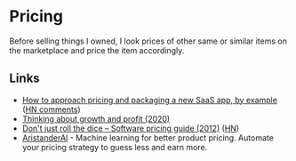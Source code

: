 # Pricing

Before selling things I owned, I look prices of other same or similar items on the marketplace and price the item accordingly.

## Links

- [How to approach pricing and packaging a new SaaS app, by example](https://stripe.com/atlas/guides/saas-pricing) ([HN comments](https://news.ycombinator.com/item?id=16476454))
- [Thinking about growth and profit (2020)](https://jlongster.com/thinking-growth-profit)
- [Don't just roll the dice – Software pricing guide (2012)](https://neildavidson.com/downloads/dont-just-roll-the-dice-2.0.0.pdf) ([HN](https://news.ycombinator.com/item?id=22027912))
- [AristanderAI](https://aristander.ai/) - Machine learning for better product pricing. Automate your pricing strategy to guess less and earn more.
